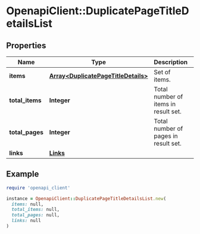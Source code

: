 # OpenapiClient::DuplicatePageTitleDetailsList

## Properties

| Name | Type | Description | Notes |
| ---- | ---- | ----------- | ----- |
| **items** | [**Array&lt;DuplicatePageTitleDetails&gt;**](DuplicatePageTitleDetails.md) | Set of items. |  |
| **total_items** | **Integer** | Total number of items in result set. |  |
| **total_pages** | **Integer** | Total number of pages in result set. |  |
| **links** | [**Links**](Links.md) |  | [optional] |

## Example

```ruby
require 'openapi_client'

instance = OpenapiClient::DuplicatePageTitleDetailsList.new(
  items: null,
  total_items: null,
  total_pages: null,
  links: null
)
```

